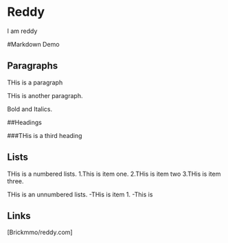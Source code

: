 # Reddy
I am reddy

#Markdown Demo

## Paragraphs

THis is a paragraph

THis is another paragraph.

Bold and Italics.


##Headings

###THis is a third heading

## Lists

THis is a numbered lists.
1.This is item one.
2.THis is item two
3.THis is item three.

THis is an unnumbered lists.
-THis is item 1.
-This is 


## Links
[Brickmmo/reddy.com]
